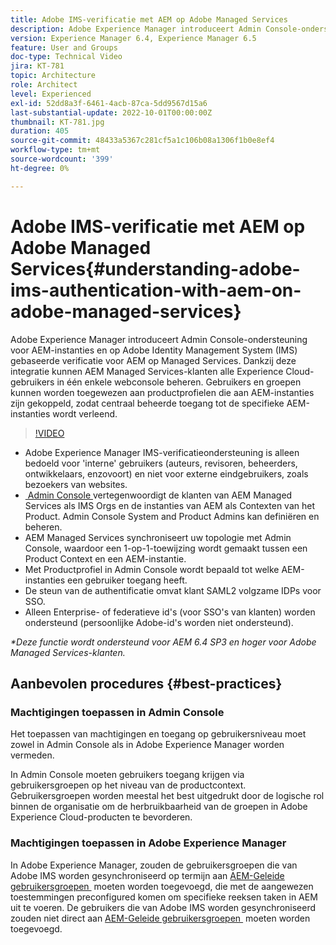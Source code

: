 ```yaml
---
title: Adobe IMS-verificatie met AEM op Adobe Managed Services
description: Adobe Experience Manager introduceert Admin Console-ondersteuning voor AEM-instanties en verificatie op basis van Adobe IMS (Identity Management System) voor AEM op Managed Services.   Dankzij deze integratie kunnen AEM Managed Services-klanten alle Experience Cloud-gebruikers in één enkele webconsole beheren. Gebruikers en groepen kunnen worden toegewezen aan productprofielen die aan AEM-instanties zijn gekoppeld, zodat centraal beheerde toegang tot de specifieke AEM-instanties wordt verleend.
version: Experience Manager 6.4, Experience Manager 6.5
feature: User and Groups
doc-type: Technical Video
jira: KT-781
topic: Architecture
role: Architect
level: Experienced
exl-id: 52dd8a3f-6461-4acb-87ca-5dd9567d15a6
last-substantial-update: 2022-10-01T00:00:00Z
thumbnail: KT-781.jpg
duration: 405
source-git-commit: 48433a5367c281cf5a1c106b08a1306f1b0e8ef4
workflow-type: tm+mt
source-wordcount: '399'
ht-degree: 0%

---
```


# Adobe IMS-verificatie met AEM op Adobe Managed Services{#understanding-adobe-ims-authentication-with-aem-on-adobe-managed-services}

Adobe Experience Manager introduceert Admin Console-ondersteuning voor AEM-instanties en op Adobe Identity Management System (IMS) gebaseerde verificatie voor AEM op Managed Services.   Dankzij deze integratie kunnen AEM Managed Services-klanten alle Experience Cloud-gebruikers in één enkele webconsole beheren. Gebruikers en groepen kunnen worden toegewezen aan productprofielen die aan AEM-instanties zijn gekoppeld, zodat centraal beheerde toegang tot de specifieke AEM-instanties wordt verleend.

>[!VIDEO](https://video.tv.adobe.com/v/26170?quality=12&learn=on)

* Adobe Experience Manager IMS-verificatieondersteuning is alleen bedoeld voor &#39;interne&#39; gebruikers (auteurs, revisoren, beheerders, ontwikkelaars, enzovoort) en niet voor externe eindgebruikers, zoals bezoekers van websites.
* [&#x200B; Admin Console &#x200B;](https://adminconsole.adobe.com/) vertegenwoordigt de klanten van AEM Managed Services als IMS Orgs en de instanties van AEM als Contexten van het Product. Admin Console System and Product Admins kan definiëren en beheren.
* AEM Managed Services synchroniseert uw topologie met Admin Console, waardoor een 1-op-1-toewijzing wordt gemaakt tussen een Product Context en een AEM-instantie.
* Met Productprofiel in Admin Console wordt bepaald tot welke AEM-instanties een gebruiker toegang heeft.
* De steun van de authentificatie omvat klant SAML2 volgzame IDPs voor SSO.
* Alleen Enterprise- of federatieve id&#39;s (voor SSO&#39;s van klanten) worden ondersteund (persoonlijke Adobe-id&#39;s worden niet ondersteund).

*&#42;Deze functie wordt ondersteund voor AEM 6.4 SP3 en hoger voor Adobe Managed Services-klanten.*

## Aanbevolen procedures {#best-practices}

### Machtigingen toepassen in Admin Console

Het toepassen van machtigingen en toegang op gebruikersniveau moet zowel in Admin Console als in Adobe Experience Manager worden vermeden.

In Admin Console moeten gebruikers toegang krijgen via gebruikersgroepen op het niveau van de productcontext. Gebruikersgroepen worden meestal het best uitgedrukt door de logische rol binnen de organisatie om de herbruikbaarheid van de groepen in Adobe Experience Cloud-producten te bevorderen.

### Machtigingen toepassen in Adobe Experience Manager

In Adobe Experience Manager, zouden de gebruikersgroepen die van Adobe IMS worden gesynchroniseerd op termijn aan [&#x200B; AEM-Geleide gebruikersgroepen &#x200B;](https://experienceleague.adobe.com/docs/experience-manager-65/administering/security/security.html?lang=nl-NL) moeten worden toegevoegd, die met de aangewezen toestemmingen preconfigured komen om specifieke reeksen taken in AEM uit te voeren. De gebruikers die van Adobe IMS worden gesynchroniseerd zouden niet direct aan [&#x200B; AEM-Geleide gebruikersgroepen &#x200B;](https://experienceleague.adobe.com/docs/experience-manager-65/administering/security/security.html?lang=nl-NL) moeten worden toegevoegd.
